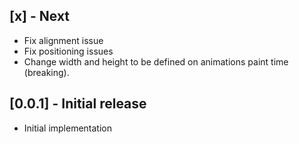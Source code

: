 ## [x] - Next

- Fix alignment issue
- Fix positioning issues
- Change width and height to be defined on animations paint time (breaking).


## [0.0.1] - Initial release

- Initial implementation
